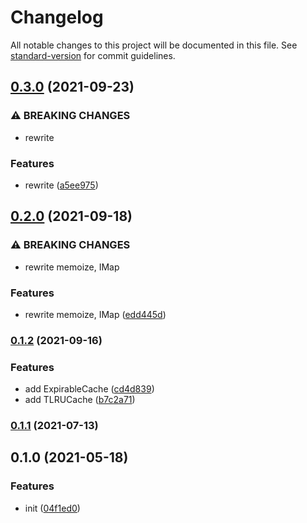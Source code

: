 # Changelog

All notable changes to this project will be documented in this file. See [standard-version](https://github.com/conventional-changelog/standard-version) for commit guidelines.

## [0.3.0](https://github.com/BlackGlory/extra-memoize/compare/v0.2.0...v0.3.0) (2021-09-23)


### ⚠ BREAKING CHANGES

* rewrite

### Features

* rewrite ([a5ee975](https://github.com/BlackGlory/extra-memoize/commit/a5ee97540e6f4fa7e0bafdff2afcf0f0c5feba50))

## [0.2.0](https://github.com/BlackGlory/extra-memoize/compare/v0.1.2...v0.2.0) (2021-09-18)


### ⚠ BREAKING CHANGES

* rewrite memoize, IMap

### Features

* rewrite memoize, IMap ([edd445d](https://github.com/BlackGlory/extra-memoize/commit/edd445dfd79e516b05139fab08dbb3cc5d8eddc1))

### [0.1.2](https://github.com/BlackGlory/extra-memoize/compare/v0.1.1...v0.1.2) (2021-09-16)


### Features

* add ExpirableCache ([cd4d839](https://github.com/BlackGlory/extra-memoize/commit/cd4d839e2fe97ac793f9255ee88b4ecf2c371a82))
* add TLRUCache ([b7c2a71](https://github.com/BlackGlory/extra-memoize/commit/b7c2a7151ad4565a6d1a460fe7ca94c14a7e2b93))

### [0.1.1](https://github.com/BlackGlory/extra-memoize/compare/v0.1.0...v0.1.1) (2021-07-13)

## 0.1.0 (2021-05-18)


### Features

* init ([04f1ed0](https://github.com/BlackGlory/extra-memoize/commit/04f1ed0e85362f57d19a53be1092c9cf130d8557))
